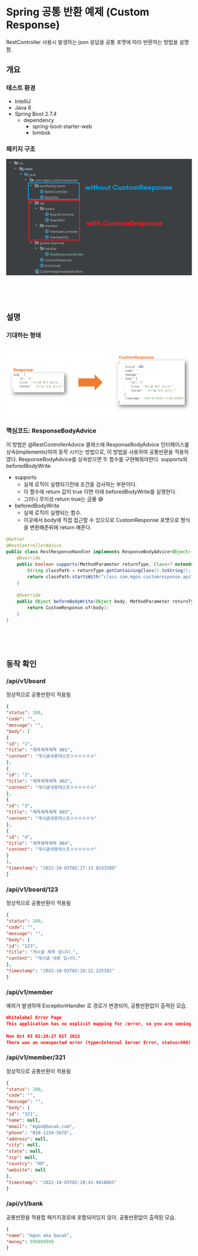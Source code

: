 # Spring 공통 반환 예제 (Custom Response)
RestController 사용시 발생하는 json 응답을 공통 포맷에 따라 반환하는 방법을 설명함.

## 개요

### 테스트 환경
- IntelliJ
- Java 8 
- Spring Boot 2.7.4 
  - dependency 
    - spring-boot-starter-web 
    - lombok 

### 패키지 구조
![img_1.png](readme-file/img_1.png)

</br>
</br>
</br>

## 설명

### 기대하는 형태
![img.png](readme-file/img.png)

### 핵심코드: ResponseBodyAdvice 
이 방법은 @RestControllerAdvice 클래스에 ResponseBodyAdvice 인터페이스를 상속(implements)하여 동작 시키는 방법으로, 이 방법을 사용하여 공통반환을 적용하였다.
ResponseBodyAdvice를 상속받으면 두 함수를 구현해줘야한다. supports와 beforedBodyWrite

- supports
  - 실제 로직이 실행되기전에 조건을 검사하는 부분이다. 
  - 이 함수에 return 값이 true 이면 아래 beforedBodyWrite를 실행한다. 
  - 그러니 무지성 return true는 금물 😅
- beforedBodyWrite
  - 실제 로직이 실행되는 함수. 
  - 이곳에서 body에 직접 접근할 수 있으므로 CustomResponse 포맷으로 형식을 변환해준뒤에 return 해준다.
  
```java
@Getter
@RestControllerAdvice
public class RestResponseHandler implements ResponseBodyAdvice<Object> {
    @Override
    public boolean supports(MethodParameter returnType, Class<? extends HttpMessageConverter<?>> converterType) {
        String classPath = returnType.getContainingClass().toString();  // 현재 실행된 controller의 경로를 불러온다.
        return classPath.startsWith("class com.mgon.customresponse.api");  // controller의 경로가 프로젝트의 api 패키지 내부라면 true를 반환한다. 외부의 경우 false를 반환하는데 여기에는 swagger, exceptionHandler, util... 등이 해당되야한다.
    }

    @Override
    public Object beforeBodyWrite(Object body, MethodParameter returnType, MediaType selectedContentType, Class<? extends HttpMessageConverter<?>> selectedConverterType, ServerHttpRequest request, ServerHttpResponse response) {
        return CustomResponse.of(body);
    }
}
```

</br>
</br>
</br>

## 동작 확인
### /api/v1/board
정상적으로 공통반환이 적용됨
```json
{
"status": 200,
"code": "",
"message": "",
"body": [
{
"id": "1",
"title": "제목제목제목 001",
"content": "게시글내용테스트ㅇㅇㅇㅇㅇㅇ"
},
{
"id": "2",
"title": "제목제목제목 002",
"content": "게시글내용테스트ㅇㅇㅇㅇㅇㅇ"
},
{
"id": "3",
"title": "제목제목제목 003",
"content": "게시글내용테스트ㅇㅇㅇㅇㅇㅇ"
},
{
"id": "4",
"title": "제목제목제목 004",
"content": "게시글내용테스트ㅇㅇㅇㅇㅇㅇ"
}
],
"timestamp": "2022-10-03T02:27:13.0243209"
}
```

### /api/v1/board/123
정상적으로 공통반환이 적용됨
```json
{
"status": 200,
"code": "",
"message": "",
"body": {
"id": "123",
"title": "게시글 제목 입니다.",
"content": "게시글 내용 입니다."
},
"timestamp": "2022-10-03T02:28:12.225182"
}
```

### /api/v1/member
예외가 발생하여 ExceptionHandler 로 경로가 변경되어, 공통반환없이 출력된 모습.
```json
Whitelabel Error Page
This application has no explicit mapping for /error, so you are seeing this as a fallback.

Mon Oct 03 02:28:27 KST 2022
There was an unexpected error (type=Internal Server Error, status=500).
```

### /api/v1/member/321
정상적으로 공통반환이 적용됨
```json
{
"status": 200,
"code": "",
"message": "",
"body": {
"id": "321",
"name": null,
"email": "mgon@basak.com",
"phone": "010-1234-5678",
"address": null,
"city": null,
"state": null,
"zip": null,
"country": "KR",
"website": null
},
"timestamp": "2022-10-03T02:28:43.9418065"
}
```

### /api/v1/bank
공통반환을 적용할 패키지경로에 포함되어있지 않아, 공통반환없이 출력된 모습.
```json
{
"name": "mgon aka basak",
"money": 999999999
}
```
